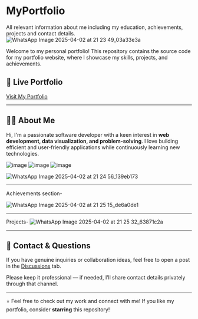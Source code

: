 # MyPortfolio
 

 All relevant information about me including my education, achievements, projects and contact details.
![WhatsApp Image 2025-04-02 at 21 23 49_03a33e3a](https://github.com/user-attachments/assets/86ea2fd2-288f-4c86-a13f-3d47a9dc1bfd)


Welcome to my personal portfolio! This repository contains the source code for my portfolio website, where I showcase my skills, projects, and achievements.  

## 🔗 Live Portfolio  

[Visit My Portfolio](https://codekj09.github.io/MyPortfolio/)  

---
## 👩‍💻 About Me  

Hi, I'm a passionate software developer with a keen interest in **web development, data visualization, and problem-solving**. I love building efficient and user-friendly applications while continuously learning new technologies.  

![image](https://github.com/user-attachments/assets/741b7071-89b6-4942-bccb-04b633ccfd8b)
![image](https://github.com/user-attachments/assets/331406b3-4271-4001-a1d7-2cd8ffbec0cb)
![image](https://github.com/user-attachments/assets/a56a55e2-08f0-4ff2-9df0-a4bc5c69131c)


![WhatsApp Image 2025-04-02 at 21 24 56_139eb173](https://github.com/user-attachments/assets/d28f2b47-a042-41a5-8f4f-c1ff8ecea12a)

------------------
Achievements section-

![WhatsApp Image 2025-04-02 at 21 25 15_de6a0de1](https://github.com/user-attachments/assets/687f9844-0fcb-488f-a213-1e26834afe1d)

------------------

Projects-
![WhatsApp Image 2025-04-02 at 21 25 32_63871c2a](https://github.com/user-attachments/assets/c0779494-c000-4307-866e-cf33607c0834)

--------
## 👋 Contact & Questions

If you have genuine inquiries or collaboration ideas, feel free to open a post in the [Discussions](../../discussions) tab.

Please keep it professional — if needed, I’ll share contact details privately through that channel.

---

⭐ Feel free to check out my work and connect with me! If you like my portfolio, consider **starring** this repository!  
 
